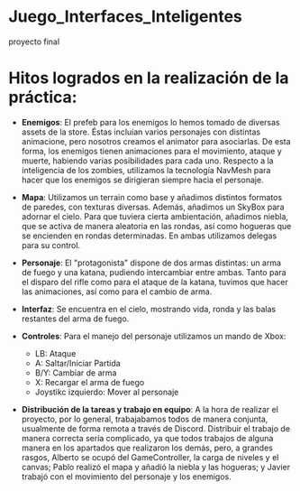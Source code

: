 # Juego_Interfaces_Inteligentes
proyecto final

# Hitos logrados en la realización de la práctica:
 
 * __Enemigos__: El prefeb para los enemigos lo hemos tomado de diversas assets de la store. Éstas incluían varios personajes con 
 distintas
 animacione, pero nosotros creamos el animator para asociarlas. De esta forma, los enemigos tienen animaciones para el movimiento, ataque
 y muerte, habiendo varias posibilidades para cada uno. Respecto a la inteligencia de los zombies, utilizamos la tecnología NavMesh para 
 hacer que los enemigos se dirigieran siempre hacia el personaje.
 
 * __Mapa__: Utilizamos un terrain como base y añadimos distintos formatos de paredes, con texturas diversas. Además, añadimos un SkyBox para
 adornar el cielo. Para que tuviera cierta ambientación, añadimos niebla, que se activa de manera aleatoria en las rondas, así como hogueras
 que se encienden en rondas determinadas. En ambas utilizamos delegas para su control.
 
 * __Personaje__: El "protagonista" dispone de dos armas distintas: un arma de fuego y una katana, pudiendo intercambiar entre ambas. Tanto para
 el disparo del rifle como para el ataque de la katana, tuvimos que hacer las animaciones, así como para el cambio de arma.
 
 * __Interfaz__: Se encuentra en el cielo, mostrando vida, ronda y las balas restantes del arma de fuego. 
 
 * __Controles__: Para el manejo del personaje utilizamos un mando de Xbox:
 
   * LB: Ataque
   * A: Saltar/Iniciar Partida
   * B/Y: Cambiar de arma
   * X: Recargar el arma de fuego
   * Joystikc izquierdo: Mover al personaje
 
 * __Distribución de la tareas y trabajo en equipo__: A la hora de realizar el proyecto, por lo general, trabajabamos todos de manera conjunta, 
 usualmente de forma remota a través de Discord. Distribuir el trabajo de manera correcta sería complicado, ya que todos trabajos de alguna
 manera en los apartados que realizaron los demás, pero, a grandes rasgos, Alberto se ocupó del GameController, la carga de niveles y 
 el canvas; Pablo realizó el mapa y añadió la niebla y las hogueras; y Javier trabajó con el movimiento del personaje y los enemigos.
